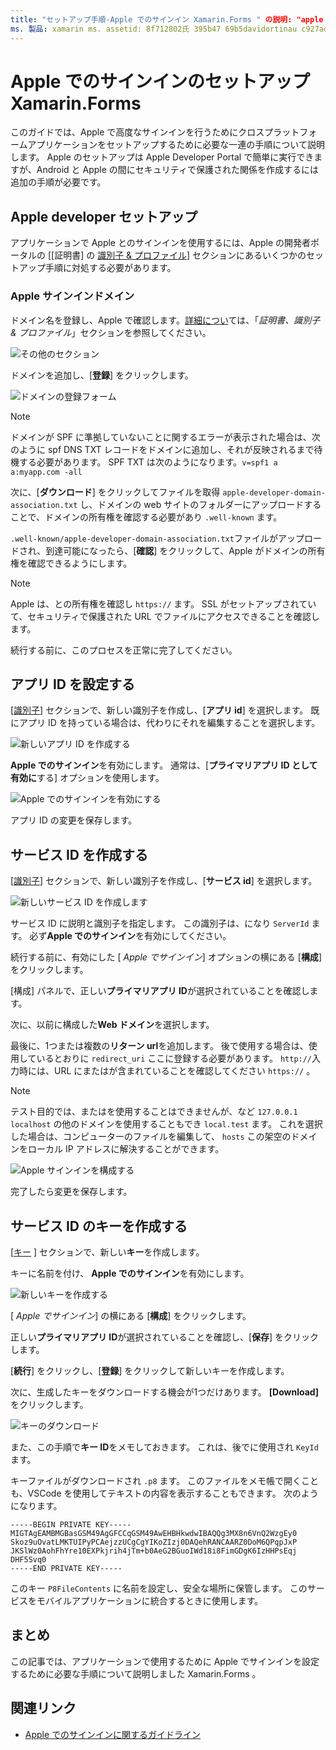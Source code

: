 ```yaml
---
title: "セットアップ手順-Apple でのサインイン Xamarin.Forms " の説明: "apple セットアップでのサインインは、モバイルアプリケーションが対象とするさまざまなプラットフォームによって異なります。"
ms. 製品: xamarin ms. assetid: 8f712802氏 395b47 69b5davidortinau c927ad1a8391 ミリ秒。テクノロジ: xamarin-forms author: ms. 09/10/2019 author:: [ Xamarin.Forms ,] のように指定します。 Xamarin.Essentials
---
```


# <a name="setup-sign-in-with-apple-for-xamarinforms"></a>Apple でのサインインのセットアップXamarin.Forms

このガイドでは、Apple で高度なサインインを行うためにクロスプラットフォームアプリケーションをセットアップするために必要な一連の手順について説明します。 Apple のセットアップは Apple Developer Portal で簡単に実行できますが、Android と Apple の間にセキュリティで保護された関係を作成するには追加の手順が必要です。 

## <a name="apple-developer-setup"></a>Apple developer セットアップ

アプリケーションで Apple とのサインインを使用するには、Apple の開発者ポータルの [[証明書] の [識別子 & プロファイル](https://developer.apple.com/account/resources/)] セクションにあるいくつかのセットアップ手順に対処する必要があります。

### <a name="apple-sign-in-domain"></a>Apple サインインドメイン

ドメイン名を登録し、Apple で確認します。[詳細につい](https://developer.apple.com/account/resources/services/list)ては、「*証明書、識別子 & プロファイル*」セクションを参照してください。

![その他のセクション](sign-in-images/readme-signin-domain-configure.png)

ドメインを追加し、[**登録**] をクリックします。

![ドメインの登録フォーム](sign-in-images/readme-signin-domain-more.png)

> [!NOTE]
> ドメインが SPF に準拠していないことに関するエラーが表示された場合は、次のように spf DNS TXT レコードをドメインに追加し、それが反映されるまで待機する必要があります。 SPF TXT は次のようになります。`v=spf1 a a:myapp.com -all`

次に、[**ダウンロード**] をクリックしてファイルを取得 `apple-developer-domain-association.txt` し、ドメインの web サイトのフォルダーにアップロードすることで、ドメインの所有権を確認する必要があり `.well-known` ます。

`.well-known/apple-developer-domain-association.txt`ファイルがアップロードされ、到達可能になったら、[**確認**] をクリックして、Apple がドメインの所有権を確認できるようにします。

> [!NOTE]
> Apple は、との所有権を確認し `https://` ます。 SSL がセットアップされていて、セキュリティで保護された URL でファイルにアクセスできることを確認します。

続行する前に、このプロセスを正常に完了してください。

## <a name="setup-your-app-id"></a>アプリ ID を設定する

[[識別子](https://developer.apple.com/account/resources/identifiers/list)] セクションで、新しい識別子を作成し、[**アプリ id**] を選択します。 既にアプリ ID を持っている場合は、代わりにそれを編集することを選択します。

![新しいアプリ ID を作成する](sign-in-images/readme-appid-create.png)

**Apple でのサインイン**を有効にします。 通常は、[**プライマリアプリ ID として有効に**する] オプションを使用します。

![Apple でのサインインを有効にする](sign-in-images/readme-appid-signin.png)

アプリ ID の変更を保存します。

## <a name="create-a-service-id"></a>サービス ID を作成する

[[識別子](https://developer.apple.com/account/resources/identifiers/list/serviceId)] セクションで、新しい識別子を作成し、[**サービス id**] を選択します。

![新しいサービス ID を作成します](sign-in-images/readme-serviceid-create.png)

サービス ID に説明と識別子を指定します。  この識別子は、になり `ServerId` ます。  必ず**Apple でのサインイン**を有効にしてください。

続行する前に、有効にした [ _Apple でサインイン_] オプションの横にある [**構成**] をクリックします。

[構成] パネルで、正しい**プライマリアプリ ID**が選択されていることを確認します。

次に、以前に構成した**Web ドメイン**を選択します。

最後に、1つまたは複数の**リターン url**を追加します。  後で使用する場合は、使用しているとおりに `redirect_uri` ここに登録する必要があります。  `http://`入力時には、URL にまたはが含まれていることを確認してください `https://` 。

> [!NOTE]
> テスト目的では、またはを使用することはできませんが、など `127.0.0.1` `localhost` の他のドメインを使用することもでき `local.test` ます。  これを選択した場合は、コンピューターのファイルを編集して、 `hosts` この架空のドメインをローカル IP アドレスに解決することができます。

![Apple サインインを構成する](sign-in-images/readme-serviceid-configure.png)

完了したら変更を保存します。

## <a name="create-a-key-for-your-services-id"></a>サービス ID のキーを作成する

[[キー](https://developer.apple.com/account/resources/authkeys/list) ] セクションで、新しい**キー**を作成します。

キーに名前を付け、 **Apple でのサインイン**を有効にします。

![新しいキーを作成する](sign-in-images/readme-key-create.png)

[ _Apple でサインイン_] の横にある [**構成**] をクリックします。

正しい**プライマリアプリ ID**が選択されていることを確認し、[**保存**] をクリックします。

[**続行**] をクリックし、[**登録**] をクリックして新しいキーを作成します。

次に、生成したキーをダウンロードする機会が1つだけあります。  **[Download]** をクリックします。

![キーのダウンロード](sign-in-images/readme-key-download.png)

また、この手順で**キー ID**をメモしておきます。 これは、後でに使用され `KeyId` ます。

キーファイルがダウンロードされ `.p8` ます。  このファイルをメモ帳で開くことも、VSCode を使用してテキストの内容を表示することもできます。  次のようになります。

```
-----BEGIN PRIVATE KEY-----
MIGTAgEAMBMGBasGSM49AgGFCCqGSM49AwEHBHkwdwIBAQQg3MX8n6VnQ2WzgEy0
Skoz9uOvatLMKTUIPyPCAejzzUCgCgYIKoZIzj0DAQehRANCAARZ0DoM6QPqpJxP
JKSlWz0AohFhYre10EXPkjrih4jTm+b0AeG2BGuoIWd18i8FimGDgK6IzHHPsEqj
DHF5Svq0
-----END PRIVATE KEY-----
```

このキー `P8FileContents` に名前を設定し、安全な場所に保管します。 このサービスをモバイルアプリケーションに統合するときに使用します。

## <a name="summary"></a>まとめ

この記事では、アプリケーションで使用するために Apple でサインインを設定するために必要な手順について説明しました Xamarin.Forms 。

## <a name="related-links"></a>関連リンク

- [Apple でのサインインに関するガイドライン](https://developer.apple.com/design/human-interface-guidelines/sign-in-with-apple/overview/)
  